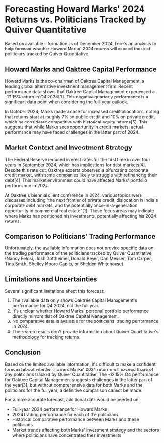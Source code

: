 # Forecasting Howard Marks' 2024 Returns vs. Politicians Tracked by Quiver Quantitative

Based on available information as of December 2024, here's an analysis to help forecast whether Howard Marks' 2024 returns will exceed those of politicians tracked by Quiver Quantitative.

## Howard Marks and Oaktree Capital Performance

Howard Marks is the co-chairman of Oaktree Capital Management, a leading global alternative investment management firm. Recent performance data shows that Oaktree Capital Management experienced a -12.15% return in Q4 2024[3]. This negative quarterly performance is a significant data point when considering the full-year outlook.

In October 2024, Marks made a case for increased credit allocations, noting that returns start at roughly 7% on public credit and 10% on private credit, which he considered competitive with historical equity returns[5]. This suggests that while Marks sees opportunity in credit markets, actual performance may have faced challenges in the latter part of 2024.

## Market Context and Investment Strategy

The Federal Reserve reduced interest rates for the first time in over four years in September 2024, which has implications for debt markets[4]. Despite this rate cut, Oaktree experts observed a bifurcating corporate credit market, with some companies likely to struggle with refinancing their debt[4]. This market environment could have affected Marks' portfolio performance in 2024.

At Oaktree's biennial client conference in 2024, various topics were discussed including "the next frontier of private credit, dislocation in India's corporate debt markets, and the potentially once-in-a-generation opportunity in commercial real estate"[1]. These focus areas may indicate where Marks has positioned his investments, potentially affecting his 2024 returns.

## Comparison to Politicians' Trading Performance

Unfortunately, the available information does not provide specific data on the trading performance of the politicians tracked by Quiver Quantitative (Nancy Pelosi, Josh Gottheimer, Donald Beyer, Dan Meuser, Tom Carper, Tina Smith, Shelley Moore Capito, or Sheldon Whitehouse).

## Limitations and Uncertainties

Several significant limitations affect this forecast:

1. The available data only shows Oaktree Capital Management's performance for Q4 2024, not the full year.
2. It's unclear whether Howard Marks' personal portfolio performance directly mirrors that of Oaktree Capital Management.
3. No comparative data is available for the politicians' trading performance in 2024.
4. The search results don't provide information about Quiver Quantitative's methodology for tracking returns.

## Conclusion

Based on the limited available information, it's difficult to make a confident forecast about whether Howard Marks' 2024 returns will exceed those of any politicians tracked by Quiver Quantitative. The -12.15% Q4 performance for Oaktree Capital Management suggests challenges in the latter part of the year[3], but without comprehensive data for both Marks and the politicians for the full year, a definitive comparison cannot be made.

For a more accurate forecast, additional data would be needed on:
- Full-year 2024 performance for Howard Marks
- 2024 trading performance for each of the politicians
- Historical comparative performance between Marks and these politicians
- Market trends affecting both Marks' investment strategy and the sectors where politicians have concentrated their investments